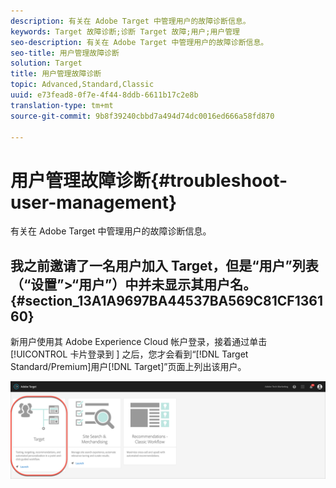 ```yaml
---
description: 有关在 Adobe Target 中管理用户的故障诊断信息。
keywords: Target 故障诊断;诊断 Target 故障;用户;用户管理
seo-description: 有关在 Adobe Target 中管理用户的故障诊断信息。
seo-title: 用户管理故障诊断
solution: Target
title: 用户管理故障诊断
topic: Advanced,Standard,Classic
uuid: e73fead8-0f7e-4f44-8ddb-6611b17c2e8b
translation-type: tm+mt
source-git-commit: 9b8f39240cbbd7a494d74dc0016ed666a58fd870

---
```



# 用户管理故障诊断{#troubleshoot-user-management}

有关在 Adobe Target 中管理用户的故障诊断信息。

## 我之前邀请了一名用户加入 Target，但是“用户”列表（“设置”&gt;“用户”）中并未显示其用户名。{#section_13A1A9697BA44537BA569C81CF136160}

新用户使用其 Adobe Experience Cloud 帐户登录，接着通过单击 [!UICONTROL  卡片登录到 ] 之后，您才会看到“[!DNL Target Standard/Premium]用户[!DNL Target]”页面上列出该用户。

![目标卡](/help/administrating-target/assets/target_card_new.png)
